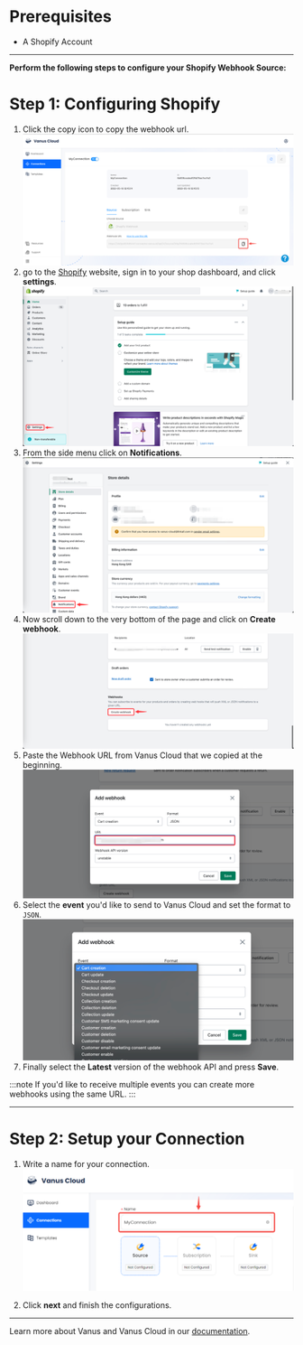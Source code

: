 #  
# Prerequisites

- A Shopify Account

---

**Perform the following steps to configure your Shopify Webhook Source:**

# Step 1: Configuring Shopify

1. Click the copy icon to copy the webhook url.
![](images/copywebhook.png)
2. go to the [Shopify](https://shopify.com) website, sign in to your shop dashboard, and click **settings**.
![](images/img.png)
3. From the side menu click on **Notifications**.
![](images/img_1.png)
4. Now scroll down to the very bottom of the page and click on **Create webhook**.
![](images/img_2.png)
5. Paste the Webhook URL from Vanus Cloud that we copied at the beginning. 
![](images/img_3.png)
6. Select the **event** you'd like to send to Vanus Cloud and set the format to `JSON`.
![](images/img_4.png)
7. Finally select the **Latest** version of the webhook API and press **Save**.

:::note
If you'd like to receive multiple events you can create more webhooks using the same URL.
:::

---

# Step 2: Setup your Connection

1. Write a name for your connection.
   ![img.png](images/1.png)

2. Click **next** and finish the configurations.

---

Learn more about Vanus and Vanus Cloud in our [documentation](https://docs.vanus.ai).
